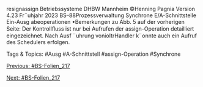resignassign
Betriebssysteme DHBW Mannheim ©Henning Pagnia Version 4.23 Fr¨uhjahr 2023 BS–88Prozessverwaltung Synchrone E/A-Schnittstelle Ein-Ausg abeoperationen
•Bemerkungen zu Abb. 5 auf der vorherigen Seite:
Der Kontrollﬂuss ist nur bei Aufrufen der assign-Operation detailliert eingezeichnet.
Nach Ausf ¨uhrung vonioItrHandler k¨onnte auch ein Aufruf des Schedulers erfolgen.

   Tags & Topics:
   #Ausg
   #A-Schnittstell
   #assign-Operation
   #Synchrone

[Previous: #BS-Folien_217](BS-Folien_217.md)

[Next: #BS-Folien_217](BS-Folien_217.md)